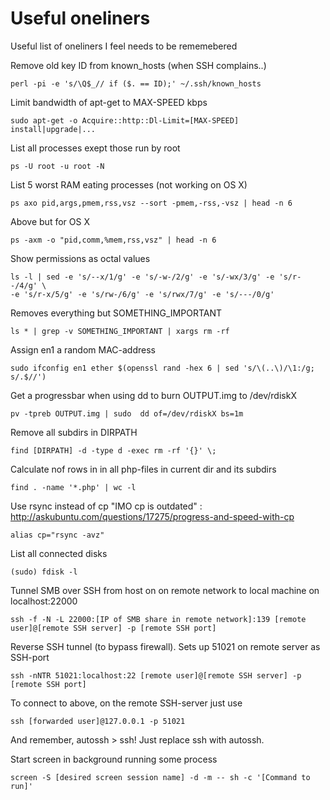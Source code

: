 # Useful oneliners

Useful list of oneliners I feel needs to be rememebered

Remove old key ID from known_hosts (when SSH complains..)

	perl -pi -e 's/\Q$_// if ($. == ID);' ~/.ssh/known_hosts

Limit bandwidth of apt-get to MAX-SPEED kbps
	
	sudo apt-get -o Acquire::http::Dl-Limit=[MAX-SPEED] install|upgrade|...

List all processes exept those run by root
	
	ps -U root -u root -N

List 5 worst RAM eating processes (not working on OS X)
	
	ps axo pid,args,pmem,rss,vsz --sort -pmem,-rss,-vsz | head -n 6

Above but for OS X
	
	ps -axm -o "pid,comm,%mem,rss,vsz" | head -n 6

Show permissions as octal values 
	
	ls -l | sed -e 's/--x/1/g' -e 's/-w-/2/g' -e 's/-wx/3/g' -e 's/r--/4/g' \
	-e 's/r-x/5/g' -e 's/rw-/6/g' -e 's/rwx/7/g' -e 's/---/0/g'

Removes everything but SOMETHING_IMPORTANT
	
	ls * | grep -v SOMETHING_IMPORTANT | xargs rm -rf

Assign en1 a random MAC-address
	
	sudo ifconfig en1 ether $(openssl rand -hex 6 | sed 's/\(..\)/\1:/g; s/.$//')

Get a progressbar when using dd to burn OUTPUT.img to /dev/rdiskX
	
	pv -tpreb OUTPUT.img | sudo  dd of=/dev/rdiskX bs=1m

Remove all subdirs in DIRPATH
	
	find [DIRPATH] -d -type d -exec rm -rf '{}' \;

Calculate nof rows in in all php-files in current dir and its subdirs
	
	find . -name '*.php' | wc -l

Use rsync instead of cp "IMO cp is outdated" : http://askubuntu.com/questions/17275/progress-and-speed-with-cp

	alias cp="rsync -avz"

List all connected disks
	
	(sudo) fdisk -l

Tunnel SMB over SSH from host on on remote network to local machine on localhost:22000
	
	ssh -f -N -L 22000:[IP of SMB share in remote network]:139 [remote user]@[remote SSH server] -p [remote SSH port]

Reverse SSH tunnel (to bypass firewall). Sets up 51021 on remote server as SSH-port

	ssh -nNTR 51021:localhost:22 [remote user]@[remote SSH server] -p [remote SSH port]

To connect to above, on the remote SSH-server just use
	
	ssh [forwarded user]@127.0.0.1 -p 51021

And remember, autossh > ssh! Just replace ssh with autossh.

Start screen in background running some process

	screen -S [desired screen session name] -d -m -- sh -c '[Command to run]'
